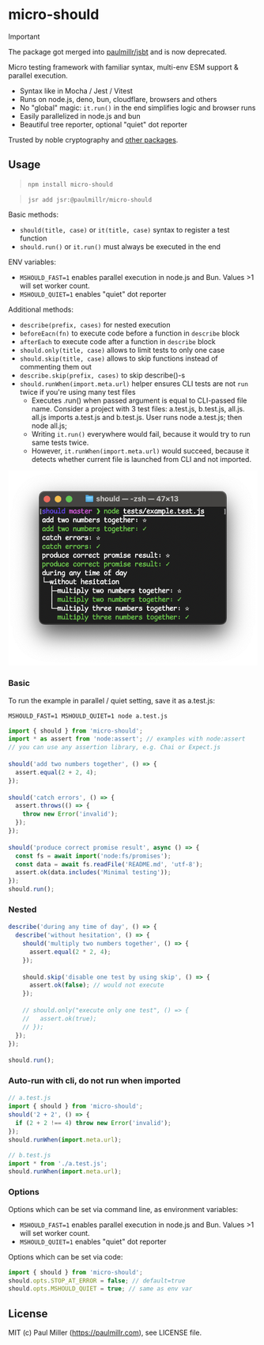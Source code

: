# micro-should

> [!IMPORTANT]
> The package got merged into [paulmillr/jsbt](https://github.com/paulmillr/jsbt)
> and is now deprecated.

Micro testing framework with familiar syntax, multi-env ESM support & parallel execution.

- Syntax like in Mocha / Jest / Vitest
- Runs on node.js, deno, bun, cloudflare, browsers and others
- No "global" magic: `it.run()` in the end simplifies logic and browser runs
- Easily parallelized in node.js and bun
- Beautiful tree reporter, optional "quiet" dot reporter

Trusted by noble cryptography and [other packages](https://github.com/paulmillr/micro-should/network/dependents).

## Usage

> `npm install micro-should`

> `jsr add jsr:@paulmillr/micro-should`

Basic methods:

- `should(title, case)` or `it(title, case)` syntax to register a test function
- `should.run()` or `it.run()` must always be executed in the end

ENV variables:

- `MSHOULD_FAST=1` enables parallel execution in node.js and Bun. Values >1 will set worker count.
- `MSHOULD_QUIET=1` enables "quiet" dot reporter

Additional methods:

- `describe(prefix, cases)` for nested execution
- `beforeEacn(fn)` to execute code before a function in `describe` block
- `afterEach` to execute code after a function in `describe` block
- `should.only(title, case)` allows to limit tests to only one case
- `should.skip(title, case)` allows to skip functions instead of commenting them out
- `describe.skip(prefix, cases)` to skip describe()-s
- `should.runWhen(import.meta.url)` helper ensures CLI tests are not `run` twice if you're using many test files
  - Executes .run() when passed argument is equal to CLI-passed file name.
    Consider a project with 3 test files: a.test.js, b.test.js, all.js. all.js imports a.test.js and b.test.js.
    User runs node a.test.js; then node all.js;
  - Writing `it.run()` everywhere would fail, because it would try to run same tests twice.
  - However, `it.runWhen(import.meta.url)` would succeed, because it detects whether
    current file is launched from CLI and not imported.

![](https://raw.githubusercontent.com/paulmillr/micro-should/e60028e947f3158c46314ef105b51b2a2948c025/screenshot.png)

### Basic

To run the example in parallel / quiet setting, save it as a.test.js:

    MSHOULD_FAST=1 MSHOULD_QUIET=1 node a.test.js

```js
import { should } from 'micro-should';
import * as assert from 'node:assert'; // examples with node:assert
// you can use any assertion library, e.g. Chai or Expect.js

should('add two numbers together', () => {
  assert.equal(2 + 2, 4);
});

should('catch errors', () => {
  assert.throws(() => {
    throw new Error('invalid');
  });
});

should('produce correct promise result', async () => {
  const fs = await import('node:fs/promises');
  const data = await fs.readFile('README.md', 'utf-8');
  assert.ok(data.includes('Minimal testing'));
});
should.run();
```

### Nested

```js
describe('during any time of day', () => {
  describe('without hesitation', () => {
    should('multiply two numbers together', () => {
      assert.equal(2 * 2, 4);
    });

    should.skip('disable one test by using skip', () => {
      assert.ok(false); // would not execute
    });

    // should.only("execute only one test", () => {
    //   assert.ok(true);
    // });
  });
});

should.run();
```

### Auto-run with cli, do not run when imported

```js
// a.test.js
import { should } from 'micro-should';
should('2 + 2', () => {
  if (2 + 2 !== 4) throw new Error('invalid');
});
should.runWhen(import.meta.url);
```

```js
// b.test.js
import * from './a.test.js';
should.runWhen(import.meta.url);
```

### Options

Options which can be set via command line, as environment variables:

- `MSHOULD_FAST=1` enables parallel execution in node.js and Bun. Values >1 will set worker count.
- `MSHOULD_QUIET=1` enables "quiet" dot reporter

Options which can be set via code:

```js
import { should } from 'micro-should';
should.opts.STOP_AT_ERROR = false; // default=true
should.opts.MSHOULD_QUIET = true; // same as env var
```

## License

MIT (c) Paul Miller (https://paulmillr.com), see LICENSE file.
